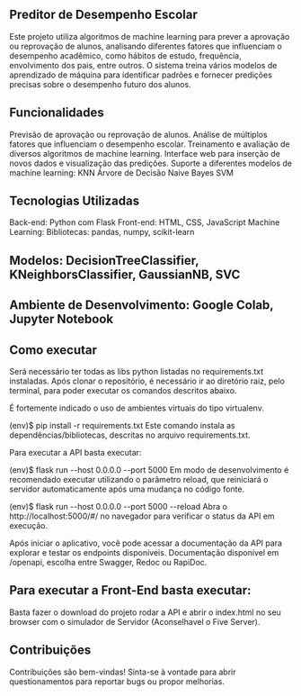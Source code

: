 ## Preditor de Desempenho Escolar
Este projeto utiliza algoritmos de machine learning para prever a aprovação ou reprovação de alunos, analisando diferentes fatores que influenciam o desempenho acadêmico, como hábitos de estudo, frequência, envolvimento dos pais, entre outros. O sistema treina vários modelos de aprendizado de máquina para identificar padrões e fornecer predições precisas sobre o desempenho futuro dos alunos.

## Funcionalidades
Previsão de aprovação ou reprovação de alunos.
Análise de múltiplos fatores que influenciam o desempenho escolar.
Treinamento e avaliação de diversos algoritmos de machine learning.
Interface web para inserção de novos dados e visualização das predições.
Suporte a diferentes modelos de machine learning:
KNN
Árvore de Decisão
Naive Bayes
SVM

## Tecnologias Utilizadas
Back-end: Python com Flask
Front-end: HTML, CSS, JavaScript
Machine Learning:
Bibliotecas: pandas, numpy, scikit-learn

## Modelos: DecisionTreeClassifier, KNeighborsClassifier, GaussianNB, SVC

## Ambiente de Desenvolvimento: Google Colab, Jupyter Notebook

## Como executar
Será necessário ter todas as libs python listadas no requirements.txt instaladas. Após clonar o repositório, é necessário ir ao diretório raiz, pelo terminal, para poder executar os comandos descritos abaixo.

É fortemente indicado o uso de ambientes virtuais do tipo virtualenv.

(env)$ pip install -r requirements.txt
Este comando instala as dependências/bibliotecas, descritas no arquivo requirements.txt.

Para executar a API basta executar:

(env)$ flask run --host 0.0.0.0 --port 5000
Em modo de desenvolvimento é recomendado executar utilizando o parâmetro reload, que reiniciará o servidor automaticamente após uma mudança no código fonte.

(env)$ flask run --host 0.0.0.0 --port 5000 --reload
Abra o http://localhost:5000/#/ no navegador para verificar o status da API em execução.

Após iniciar o aplicativo, você pode acessar a documentação da API para explorar e testar os endpoints disponíveis. Documentação disponível em /openapi, escolha entre Swagger, Redoc ou RapiDoc.

## Para executar a Front-End basta executar:
Basta fazer o download do projeto rodar a API e abrir o index.html no seu browser com o simulador de Servidor (Aconselhavel o Five Server).

## Contribuições
Contribuições são bem-vindas! Sinta-se à vontade para abrir questionamentos para reportar bugs ou propor melhorias.
